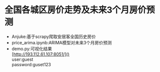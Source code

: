# 全国各城区房价走势及未来3个月房价预测
- Anjuke:基于scrapy爬取安居客全国历史房价
- price_arima.ipynb:ARIMA模型对未来3个月房价预测
- demo.py:可视化结果   
[http://193.112.61.107:8051/]()  
user:guest   
password:guset123
